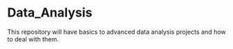 # Data_Analysis
This repository will have basics to advanced data analysis projects and how to deal with them. 
